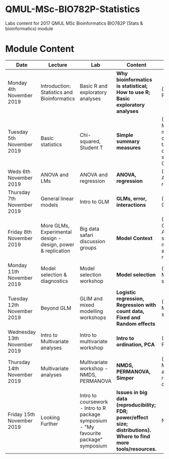 # QMUL-MSc-BIO782P-Statistics
Labs content for 2017 QMUL MSc Bioinformatics BIO782P (Stats & bioinformatics) module

# Module Content

| Date | Lecture | Lab | Content | Assessment |
| ---- | ------- | --- | ------- | ---------- |
| Monday 4th November 2019| Introduction: Statistics and Bioinformatics | Basic R and exploratory analyses | **Why bioinformatics is statistical; How to use R; Basic exploratory analyses**| (CWK1 20%) Plot data |
| Tuesday 5th November 2019 | Basic statistics | Chi-squared, Student T | **Simple summary measures** | (CWK1 5%) Mean; median; contingency tables; difference statistics and Cis |
| Weds 6th November 2019 | ANOVA and LMs | ANOVA and regression | **ANOVA, regression** | (CWK1 20%) Anova, regression |
| Thursday 7th November 2019 | General linear models | Intro to GLM | **GLMs, error, interactions** | (CWK1 20%) GLMs |
| Friday 8th November 2019 | More GLMs, Experimental design - design, power & replication | Big data safari discussion groups | **Model Context** | (CWK1 35%, CWK 2 35%) Appropriate selection, main assessment, reporting. |
| Monday 11th November 2019 | Model selection & diagnostics | Model selection workshop | **Model selection** | (CWK2 20%) Model selection |
| Tuesday 12th November 2019 |Beyond GLM | GLIM and mixed modelling workshops | **Logistic regression, Regression with count data, Fixed and Random effects** | (CWK2 10%) Model selection |
| Wednesday 13th November 2019 | Intro to Multivariate analyses | Intro to multivariate workshop | **Intro to ordination, PCA** | (CWK2 5%) Plot data |
| Thursday 14th November 2019 | Multivariate analyses | Multivariate workshop - NMDS, PERMANOVA | **NMDS, PERMANOVA, Simper** | (CWK2 30%) Multivariate analyses and representation of data |
| Friday 15th November 2019 | Looking Further | Intro to coursework - Intro to R package symposium - "My favourite package" symposium | **Issues in big data (reproducibility; FDR; power/effect size; distributions). Where to find more tools/resources.** | None |
